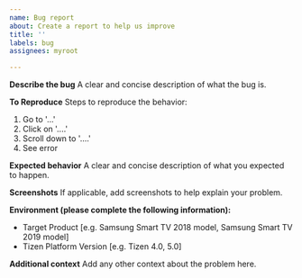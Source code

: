 ```yaml
---
name: Bug report
about: Create a report to help us improve
title: ''
labels: bug
assignees: myroot

---
```


**Describe the bug**
A clear and concise description of what the bug is.

**To Reproduce**
Steps to reproduce the behavior:
1. Go to '...'
2. Click on '....'
3. Scroll down to '....'
4. See error

**Expected behavior**
A clear and concise description of what you expected to happen.

**Screenshots**
If applicable, add screenshots to help explain your problem.

**Environment (please complete the following information):**
 - Target Product [e.g. Samsung Smart TV 2018 model, Samsung Smart TV 2019 model]
 - Tizen Platform Version [e.g. Tizen 4.0, 5.0]

**Additional context**
Add any other context about the problem here.
